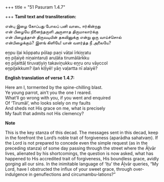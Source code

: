 +++
title = "51 Pasuram 1.4.7"

+++
**Tamil text and transliteration:**

என்பு இழை கோப்பது போலப் பனி வாடை ஈர்கின்றது  
என் பிழையே நினைந்தருளி அருளாத திருமாலார்க்கு  
என் பிழைத்தாள் திருவடியின் தகவினுக்கு என்று ஒரு வாய்ச்சொல்  
என்பிழைக்கும்? இளங் கிளியே! யான் வளர்த்த நீ அலையே?

eṉpu iḻai kōppatu pōlap paṉi vāṭai īrkiṉṟatu  
eṉ piḻaiyē niṉaintaruḷi aruḷāta tirumālārkku  
eṉ piḻaittāḷ tiruvaṭiyiṉ takaviṉukku eṉṟu oru vāyccol  
eṉpiḻaikkum? iḷaṅ kiḷiyē! yāṉ vaḷartta nī alaiyē?

**English translation of verse 1.4.7:**

Here am I, tormented by the spine-chilling blast.  
Ye young parrot, ain’t you the one I reared.  
What’ll go wrong with you, if you went and enquired  
Of ‘Tirumāl’, who looks solely on my faults  
And sheds not His grace on me, what is precisely  
My fault that admits not His clemency?

**Note**

This is the key stanza of this decad. The messages sent in this decad, keep in the forefront the Lord’s noble trait of forgiveness (aparādha sahatvaṃ). If the Lord is not prepared to concede even the simple request (as in the preceding stanza) of some day passing through the street where the Āḻvār lives, alienated by his shortcomings, the question is now asked, what has happened to His accredited trait of forgiveness, His boundless grace, avidly gorging all our sins. In the inimitable language of ‘Iṭu’ the Āḻvār queries, “My Lord, have I obstructed the influx of your sweet grace, through over-indulgence in genuflections and circumambu-lations?”


